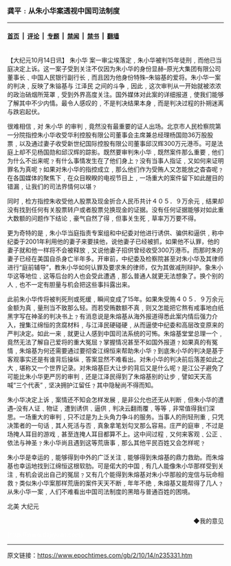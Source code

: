 ### 龚平﹕从朱小华案透视中国司法制度

---

#### [首页](../../../..?n235331) &nbsp;|&nbsp; [评论](../../../../../epoch-comment?n235331) &nbsp;|&nbsp; [专题](../../../../../epoch-special?n235331) &nbsp;|&nbsp; [禁闻](../../../../../epoch-news?n235331) &nbsp;|&nbsp; [禁书](../../../../../books?n235331) &nbsp;|&nbsp; [翻墙](https://github.com/gfw-breaker/nogfw/blob/master/README.md?n235331)


<div class="post_content" id="artbody" itemprop="articleBody">
 <!-- article content begin -->
 <p>
  <font color="#ffffff">
   (http://www.epochtimes.com)
  </font>
  <br/>
  【大纪元10月14日讯】
  <ok href="https://www.epochtimes.com/gb/tag/%E6%9C%B1%E5%B0%8F%E5%8D%8E.html">
   朱小华
  </ok>
  案一审尘埃落定﹐朱小华被判15年徒刑﹐而他已当庭决定上诉。这一案子受到关注不仅因为朱小华的身份显赫–原光大集团有限公司董事长﹑中国人民银行副行长﹐而且因为他身份特殊–朱镕基的爱将。朱小华一案的判决﹐反映了朱镕基与
  <ok href="nf801.htm">
   江泽民
  </ok>
  之间的斗争﹐因此﹐这次审判从一开始就被浓浓的政治硝烟所笼罩﹐受到外界高度关注。国外媒体对此案的详细报道﹐使我们能够了解其中不少内情。最令人感叹的﹐不是判决结果本身﹐而是判决过程的扑朔迷离与跌宕起伏。
 </p>
 <p>
  很难相信﹐对
  <ok href="https://www.epochtimes.com/gb/tag/%E6%9C%B1%E5%B0%8F%E5%8D%8E.html">
   朱小华
  </ok>
  的审判﹐竟然没有最重要的证人出场。北京市人民检察院第一分院指控朱小华收受华利控股有限公司董事会主席兼总经理杨国勋36万股股票﹐以及通过妻子收受新世纪国际控股有限公司董事邱汉辉300万元港币。可是法庭上却不见杨国勋和邱汉辉的踪影。既然要审判朱小华﹐既然案件那么重要﹐他们为什么不出来呢﹖有什么事情发生在了他们身上﹖没有当事人指证﹐又如何来证明罪名为真呢﹖如果对朱小华的指控成立﹐那么他们作为受贿人又怎能放之杳杳呢﹖在各国媒体的聚焦下﹐在众目睽睽的电视节目上﹐一场重大的案件留下如此醒目的错漏﹐让我们的司法界情何以堪﹖
 </p>
 <p>
  同时﹐检方指控朱收受他人股票及现金折合人民币共计４０５．９万余元﹐结果却没有找到任何有关股票转户或者股票兑换现金的证据。没有任何证据能够对如此重大数额的问题作下结论﹐豪气自然了得﹐但事关生死﹐草率万万要不得。
 </p>
 <p>
  更为奇特的是﹐朱小华当庭指责专案组和中纪委对他进行诱供、骗供和逼供﹐称中纪委于2001年利用他的妻子来要挟他，说他妻子已经被抓，如果他不认罪，他的妻子就和他一样将不会被释放﹐又说他妻子招供曾经收受300万港币。而那时朱的妻子已经在美国自杀身亡半年多。开审前，中纪委及检察院甚至对朱小华及其律师进行“庭前辅导”，教朱小华如何认罪及要求朱的律师，仅为其做减刑辩护。象朱小华这等地位﹑这等后台的人也会受此遭遇﹐那么普通人就更无法想象了。换个别的人﹐也不一定有胆量与机会把这些事抖露出来。
 </p>
 <p>
  此前朱小华传将被判死刑或死缓﹐瞬间变成了15年。如果朱受贿４０５．９万余元金额为真﹐量刑当不致那么轻。而若受贿数额不真﹐则又怎能把它熬有戒事地白纸黑字写在神圣的判决书上﹖有消息说是朱熔基从海外报道得悉此案内情后强力介入，搜集江绵恒的贪腐材料﹐与江泽民硬碰硬﹐从而逼使中纪委和高层改变原来的严判决定。如此一来﹐就更让人感到中国司法系统的可怖。朱熔基堂堂总理一个﹐竟然无法了解自己爱将的重大冤屈﹖掌握情况甚至不如国外报道﹖如果真的有冤情﹐朱熔基为何还需要通过要彻查江绵恒来帮助朱小华﹖到底朱小华的判决是基于客观事实还是有谁背后操纵﹐答案显然不难看出。对朱小华的判决前后落差如此之大﹐堪称又一个世界记录。对朱熔基巨大让步的背后又是什么呢﹖是江公子避免了可能比朱小华更严厉的审判﹐还是江泽民得到了朱熔基别的让步﹐譬如天天高喊“三个代表”﹐坚决拥护江留任﹖其中隐秘尚不得而知。
 </p>
 <p>
  朱小华决定上诉﹐案情还不知会怎样发展﹐是非公允也还无从判断﹐但朱小华的遭遇–没有人证﹑物证﹐遭到诱供﹑逼供﹐判决云翻雨覆﹐等等﹐非常值得我们深思。一场重大的审判﹐只不过是为上头角力争斗的服务。当事人的刑轻刑重﹐只凭决策者的一句话﹐其人死活与否﹐真象拿笔划勾叉那么容易。庄严的庭审﹐不过是场掩人耳目的游戏﹐甚至连掩人耳目都算不上。这中间过程﹐又何来客观﹑公正﹑依法与神圣﹖朱小华尚且遇到这等荒唐事﹐那么其他平民百姓又会怎样呢﹖
 </p>
 <p>
  朱小华是幸运的﹐能够得到中外的广泛关注﹐能够得到朱熔基的鼎力救助。而朱熔基也幸运地找到江绵恒这根软肋。可是偌大的中国﹐有几人能像朱小华那样受到关注﹐有机会说出自己的冤屈﹖又有几个能得到朱熔基对朱小华那般的宠信与玩命相救﹖类似朱小华案那样荒唐的案件天天不断﹐年年不绝﹐朱熔基又能帮得了几人﹖从朱小华一案﹐人们不难看出中国司法制度的黑暗与普通百姓的困境。
 </p>
 <p>
  <ok href="nsc412.htm">
   北美
  </ok>
  大纪元
 </p>
 <div align="right">
  <ok href="sendmail.asp?p=pinglunfankui&amp;subject=评论文章读者反馈&amp;body=您好﹐我读了贵网站的文章《龚平﹕从朱小华案透视中国司法制度》后﹐">
   ◆我的意见
  </ok>
 </div>
 <p>
  <font color="#ffffff">
   (http://www.dajiyuan.com)
  </font>
 </p>
 <!-- article content end -->
 <div id="below_article_ad">
 </div>
</div>


---

原文链接：https://www.epochtimes.com/gb/2/10/14/n235331.htm